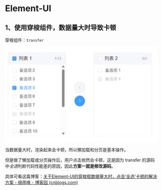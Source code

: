 # Element-UI

## 1、使用穿梭组件，数据量大时导致卡顿

穿梭组件：`transfer`

![image-20230506190158702](./elementui.assets/image-20230506190158702.png)

当数据量大时，渲染起来会卡顿，所以懒加载和分页是基本操作。

但是做了懒加载或分页操作后，用户点击依然会卡顿，这是因为 transfer 的源码中*全选*判断代码性能差的原因，因此**方案一就是修改源码**。

具体可看这篇博客：[关于Element-UI的穿梭框数据量大时，点击‘全选’卡顿的解决方案 - 绵雨唤 - 博客园 (cnblogs.com)](https://www.cnblogs.com/raintoway/p/13469997.html) 